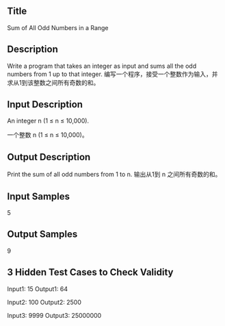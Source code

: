 ## Title
Sum of All Odd Numbers in a Range

## Description
Write a program that takes an integer as input and sums all the odd numbers from 1 up to that integer.
编写一个程序，接受一个整数作为输入，并求从1到该整数之间所有奇数的和。

## Input Description
An integer n (1 ≤ n ≤ 10,000). 

一个整数 n (1 ≤ n ≤ 10,000)。

## Output Description
Print the sum of all odd numbers from 1 to n. 
输出从1到 n 之间所有奇数的和。

## Input Samples
5

## Output Samples
9

## 3 Hidden Test Cases to Check Validity
Input1: 15
Output1: 64

Input2: 100
Output2: 2500

Input3: 9999
Output3: 25000000